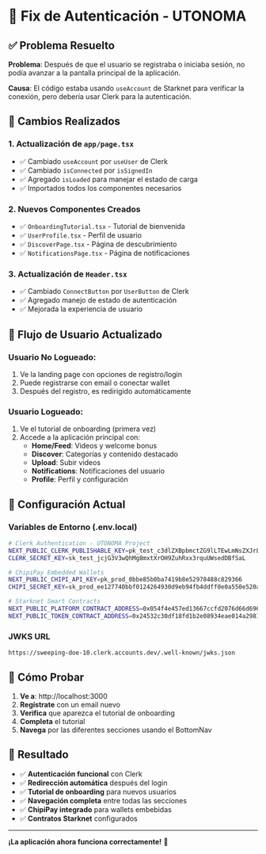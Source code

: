 # 🔧 Fix de Autenticación - UTONOMA

## ✅ Problema Resuelto

**Problema**: Después de que el usuario se registraba o iniciaba sesión, no podía avanzar a la pantalla principal de la aplicación.

**Causa**: El código estaba usando `useAccount` de Starknet para verificar la conexión, pero debería usar Clerk para la autenticación.

## 🔄 Cambios Realizados

### 1. **Actualización de `app/page.tsx`**
- ✅ Cambiado `useAccount` por `useUser` de Clerk
- ✅ Cambiado `isConnected` por `isSignedIn`
- ✅ Agregado `isLoaded` para manejar el estado de carga
- ✅ Importados todos los componentes necesarios

### 2. **Nuevos Componentes Creados**
- ✅ `OnboardingTutorial.tsx` - Tutorial de bienvenida
- ✅ `UserProfile.tsx` - Perfil de usuario
- ✅ `DiscoverPage.tsx` - Página de descubrimiento
- ✅ `NotificationsPage.tsx` - Página de notificaciones

### 3. **Actualización de `Header.tsx`**
- ✅ Cambiado `ConnectButton` por `UserButton` de Clerk
- ✅ Agregado manejo de estado de autenticación
- ✅ Mejorada la experiencia de usuario

## 🎯 Flujo de Usuario Actualizado

### **Usuario No Logueado:**
1. Ve la landing page con opciones de registro/login
2. Puede registrarse con email o conectar wallet
3. Después del registro, es redirigido automáticamente

### **Usuario Logueado:**
1. Ve el tutorial de onboarding (primera vez)
2. Accede a la aplicación principal con:
   - **Home/Feed**: Videos y welcome bonus
   - **Discover**: Categorías y contenido destacado
   - **Upload**: Subir videos
   - **Notifications**: Notificaciones del usuario
   - **Profile**: Perfil y configuración

## 🚀 Configuración Actual

### **Variables de Entorno (.env.local)**
```bash
# Clerk Authentication - UTONOMA Project
NEXT_PUBLIC_CLERK_PUBLISHABLE_KEY=pk_test_c3dlZXBpbmctZG9lLTEwLmNsZXJrLmFjY291bnRzLmRldiQ
CLERK_SECRET_KEY=sk_test_jcjG3V3wQhMg8mxtXrOH9ZuhRxx3rquUWsedDBfSaL

# ChipiPay Embedded Wallets
NEXT_PUBLIC_CHIPI_API_KEY=pk_prod_0bbe85b0ba7419b8e52978488c829366
CHIPI_SECRET_KEY=sk_prod_ee127740bbf0124264930d9eb94fb4ddff0e0a550e520aa0bf0e1f70fa31261b

# Starknet Smart Contracts
NEXT_PUBLIC_PLATFORM_CONTRACT_ADDRESS=0x054f4e457ed13667ccfd2076d66d696e410690fe2bd5378a660991389e0b729a
NEXT_PUBLIC_TOKEN_CONTRACT_ADDRESS=0x24532c30df18fd1b2e08934eae014a2981a1704e27bd4f94d1e27ae3b4fb853
```

### **JWKS URL**
```
https://sweeping-doe-10.clerk.accounts.dev/.well-known/jwks.json
```

## 🧪 Cómo Probar

1. **Ve a**: http://localhost:3000
2. **Regístrate** con un email nuevo
3. **Verifica** que aparezca el tutorial de onboarding
4. **Completa** el tutorial
5. **Navega** por las diferentes secciones usando el BottomNav

## 🎉 Resultado

- ✅ **Autenticación funcional** con Clerk
- ✅ **Redirección automática** después del login
- ✅ **Tutorial de onboarding** para nuevos usuarios
- ✅ **Navegación completa** entre todas las secciones
- ✅ **ChipiPay integrado** para wallets embebidas
- ✅ **Contratos Starknet** configurados

---

**¡La aplicación ahora funciona correctamente!** 🚀
